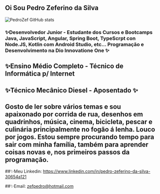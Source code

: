 ## Oi Sou Pedro Zeferino da Silva

![PedroZef GitHub stats](https://github-readme-stats.vercel.app/api?username=PedroZef&show_icons=true&theme=onedark)

### ✨Desenvolvedor Junior - Estudante dos Cursos e Bootcamps Java, JavaScript, Angular, Spring Boot, TypeScrpt con Node.JS, Kotlin com Android Studio, etc... Programação e Desenvolvimento na Dio Innovatione One ✨

##  ✨Ensino Médio Completo - Técnico de Informática p/ Internet

## ✨Técnico Mecânico Diesel - Aposentado ✨

## Gosto de ler sobre vários temas e sou apaixonado por corrida de rua, desenhos em quadrinhos, música, cinema, bicicleta, pescar e culinária principalmente no fogão á lenha. Louco por jogos. Estou sempre procurando tempo para sair com minha família, também para aprender coisas novas e, nos primeiros passos da programação.

##✨Meu Linkedin: https://www.linkedin.com/in/pedro-zeferino-da-silva-30654a121            

##✨Email: zefpedro@hotmail.com
